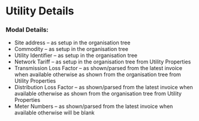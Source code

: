 # Utility Details

### Modal Details:

* Site address – as setup in the organisation tree
* Commodity – as setup in the organisation tree
* Utility Identifier – as setup in the organisation tree
* Network Tariff – as setup in the organisation tree from Utility Properties
* Transmission Loss Factor – as shown/parsed from the latest invoice when available otherwise as shown from the organisation tree from Utility Properties
* Distribution Loss Factor – as shown/parsed from the latest invoice when available otherwise as shown from the organisation tree from Utility Properties
* Meter Numbers – as shown/parsed from the latest invoice when available otherwise will be blank
